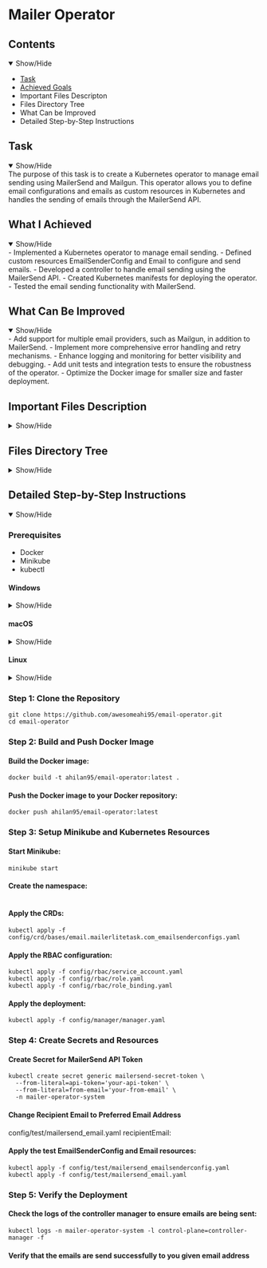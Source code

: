 # Mailer Operator

## Contents
<details open>
<summary>Show/Hide</summary>

- [Task](#Task)
- [Achieved Goals](#Achieved_Goals)
- Important Files Descripton
- Files Directory Tree
- What Can be Improved
- Detailed Step-by-Step Instructions
</details>

## Task
<details open>
<a name="Task"></a>
<summary>Show/Hide</summary>
The purpose of this task is to create a Kubernetes operator to manage email sending using MailerSend and Mailgun. This operator allows you to define email configurations and emails as custom resources in Kubernetes and handles the sending of emails through the MailerSend API.
</details>

## What I Achieved
<details open>
<a name="Achieved_Goals"></a>
<summary>Show/Hide</summary>
- Implemented a Kubernetes operator to manage email sending.
- Defined custom resources EmailSenderConfig and Email to configure and send emails.
- Developed a controller to handle email sending using the MailerSend API.
- Created Kubernetes manifests for deploying the operator.
- Tested the email sending functionality with MailerSend.
</details>

## What Can Be Improved
<details open>
<summary>Show/Hide</summary>
- Add support for multiple email providers, such as Mailgun, in addition to MailerSend.
- Implement more comprehensive error handling and retry mechanisms.
- Enhance logging and monitoring for better visibility and debugging.
- Add unit tests and integration tests to ensure the robustness of the operator.
- Optimize the Docker image for smaller size and faster deployment.
</details>

## Important Files Description
<details>
<summary>Show/Hide</summary>
- main.go: Entry point for the manager that starts the controller.
- api/v1/email_types.go: Contains the definitions for the custom resources EmailSenderConfig and Email.
- controllers/email_controller.go: Contains the logic for reconciling Email resources and sending emails through MailerSend.
- config/manager/manager.yaml: Kubernetes manifest for deploying the controller manager.
- config/crd/bases/email.mailerlitetask.com_emails.yaml: Custom Resource Definition (CRD) for the Email resource.
- config/crd/bases/email.mailerlitetask.com_emailsenderconfigs.yaml: Custom Resource Definition (CRD) for the EmailSenderConfig resource.
- config/rbac/role.yaml, config/rbac/role_binding.yaml, config/rbac/service_account.yaml: RBAC configuration for the operator.
- config/test/mailersend_emailsenderconfig.yaml: Sample EmailSenderConfig resource for MailerSend.
- config/test/mailersend_email.yaml: Sample Email resource for testing email sending.
</details>

## Files Directory Tree
<details>
<summary>Show/Hide</summary>
mailer-operator/
├── api/
│   └── v1/
│       ├── email_types.go
│       └── zz_generated.deepcopy.go
├── config/
│   ├── crd/
│   │   └── bases/
│   │       ├── email.mailerlitetask.com_emails.yaml
│   │       └── email.mailerlitetask.com_emailsenderconfigs.yaml
│   ├── manager/
│   │   └── manager.yaml
│   ├── rbac/
│   │   ├── role.yaml
│   │   ├── role_binding.yaml
│   │   └── service_account.yaml
│   └── test/
│       ├── mailersend_email.yaml
│       └── mailersend_emailsenderconfig.yaml
├── controllers/
│   └── email_controller.go
├── Dockerfile
├── go.mod
├── go.sum
└── main.go
</details>

## Detailed Step-by-Step Instructions
<details open>
<summary>Show/Hide</summary>

### Prerequisites
- Docker
- Minikube
- kubectl
</details>

#### Windows
<details>
<summary>Show/Hide</summary>
- Install Docker Desktop from here.
- Install Minikube from here.
- Install kubectl from here.
</details>

#### macOS
<details>
<summary>Show/Hide</summary>
- Install Docker Desktop from here.
- Install Minikube using Homebrew
```
brew install minikube
minikube start
```
- Install kubectl using Homebrew:
```
brew install kubectl
```
</details>

#### Linux
<details>
<summary>Show/Hide</summary>
- Install Docker from here.
- Install Minikube from here.
- Install kubectl from here.
</details>

### Step 1: Clone the Repository
```
git clone https://github.com/awesomeahi95/email-operator.git
cd email-operator
```
### Step 2: Build and Push Docker Image
#### Build the Docker image:
```
docker build -t ahilan95/email-operator:latest .
```
#### Push the Docker image to your Docker repository:
```
docker push ahilan95/email-operator:latest
```
### Step 3: Setup Minikube and Kubernetes Resources
#### Start Minikube:
```
minikube start
```
#### Create the namespace:
```kubectl create namespace mailer-operator-system
```
#### Apply the CRDs:
```kubectl apply -f config/crd/bases/email.mailerlitetask.com_emails.yaml
kubectl apply -f config/crd/bases/email.mailerlitetask.com_emailsenderconfigs.yaml
```
#### Apply the RBAC configuration:
```
kubectl apply -f config/rbac/service_account.yaml
kubectl apply -f config/rbac/role.yaml
kubectl apply -f config/rbac/role_binding.yaml
```
#### Apply the deployment:
```
kubectl apply -f config/manager/manager.yaml
```
### Step 4: Create Secrets and Resources
#### Create Secret for MailerSend API Token
```
kubectl create secret generic mailersend-secret-token \
  --from-literal=api-token='your-api-token' \
  --from-literal=from-email='your-from-email' \
  -n mailer-operator-system
```
#### Change Recipient Email to Preferred Email Address
config/test/mailersend_email.yaml
recipientEmail: <preferred email address>
#### Apply the test EmailSenderConfig and Email resources:
```
kubectl apply -f config/test/mailersend_emailsenderconfig.yaml
kubectl apply -f config/test/mailersend_email.yaml
```
### Step 5: Verify the Deployment
#### Check the logs of the controller manager to ensure emails are being sent:
```
kubectl logs -n mailer-operator-system -l control-plane=controller-manager -f
```
#### Verify that the emails are send successfully to you given email address

